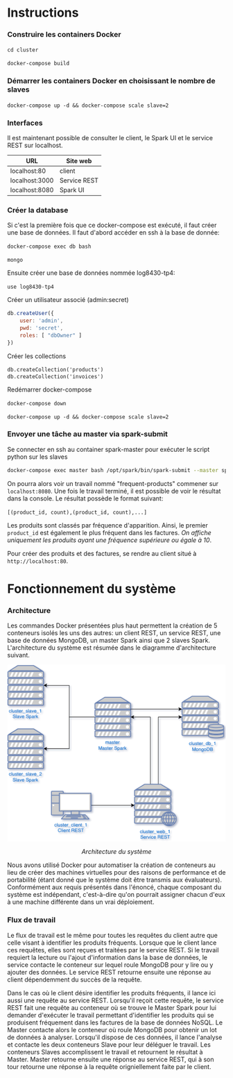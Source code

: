 # Instructions

### Construire les containers Docker

`cd cluster`

`docker-compose build`

### Démarrer les containers Docker en choisissant le nombre de slaves

`docker-compose up -d && docker-compose scale slave=2`

### Interfaces
Il est maintenant possible de consulter le client, le Spark UI et le service REST sur localhost.

| URL               | Site web      | 
| ----------------- | ------------- | 
| localhost:80      | client        | 
| localhost:3000    | Service REST  |
| localhost:8080    | Spark UI      |

### Créer la database
Si c'est la première fois que ce docker-compose est exécuté, il faut créer une base de données. Il faut d'abord accéder en ssh à la base de donnée:

`docker-compose exec db bash`

`mongo`

Ensuite créer une base de données nommée log8430-tp4:

`use log8430-tp4`

Créer un utilisateur associé (admin:secret)

```js
db.createUser({
    user: 'admin',
    pwd: 'secret',
    roles: [ "dbOwner" ]
})
```

Créer les collections

```
db.createCollection('products')
db.createCollection('invoices')
```

Redémarrer docker-compose

`docker-compose down`

`docker-compose up -d && docker-compose scale slave=2`

### Envoyer une tâche au master via spark-submit

Se connecter en ssh au container spark-master pour exécuter le script python sur les slaves 

```bash
docker-compose exec master bash /opt/spark/bin/spark-submit --master spark://master:7077 --packages org.mongodb.spark:mongo-spark-connector_2.11:2.3.1 /opt/spark/tasks/FrequentProducts.py
```

On pourra alors voir un travail nommé "frequent-products" commener sur `localhost:8080`. Une fois le travail terminé, il est possible de voir le résultat dans la console. Le résultat possède le format suivant:

`[(product_id, count),(product_id, count),...]`

Les produits sont classés par fréquence d'apparition. Ainsi, le premier `product_id` est également le plus fréquent dans les factures. *On affiche uniquement les produits ayant une fréquence supérieure ou égale à 10*.

Pour créer des produits et des factures, se rendre au client situé à `http://localhost:80`.

# Fonctionnement du système

### Architecture

Les commandes Docker présentées plus haut permettent la création de 5 conteneurs isolés les uns des autres: un client REST, un service REST, une base de données MongoDB, un master Spark ainsi que 2 slaves Spark. L'architecture du système est résumée dans le diagramme d'architecture suivant.

<p align="center"> 
    <img align="center" src="clusterDiagram.png" alt="Diagramme d'architecture">
</p>
<p align="center"> 
    <i>Architecture du système</i>
</p>

Nous avons utilisé Docker pour automatiser la création de conteneurs au lieu de créer des machines virtuelles pour des raisons de performance et de portabilité (étant donné que le système doit être transmis aux évaluateurs). Conformément aux requis présentés dans l'énoncé, chaque composant du système est indépendant, c'est-à-dire qu'on pourrait assigner chacun d'eux à une machine différente dans un vrai déploiement.

### Flux de travail

Le flux de travail est le même pour toutes les requêtes du client autre que celle visant à identifier les produits fréquents. Lorsque que le client lance ces requêtes, elles sont reçues et traitées par le service REST. Si le travail requiert la lecture ou l'ajout d'information dans la base de données, le service contacte le conteneur sur lequel roule MongoDB pour y lire ou y ajouter des données. Le service REST retourne ensuite une réponse au client dépendemment du succès de la requête.

Dans le cas où le client désire identifier les produits fréquents, il lance ici aussi une requête au service REST. Lorsqu'il reçoit cette requête, le service REST fait une requête au conteneur où se trouve le Master Spark pour lui demander d'exécuter le travail permettant d'identifier les produits qui se produisent fréquement dans les factures de la base de données NoSQL. Le Master contacte alors le conteneur où roule MongoDB pour obtenir un lot de données à analyser. Lorsqu'il dispose de ces données, il lance l'analyse et contacte les deux conteneurs Slave pour leur déléguer le travail. Les conteneurs Slaves accomplissent le travail et retournent le résultat à Master. Master retourne ensuite une réponse au service REST, qui à son tour retourne une réponse à la requête origniellement faite par le client. 

